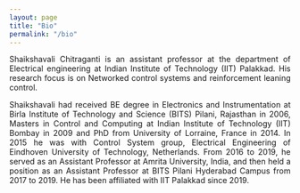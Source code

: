 ```yaml
---
layout: page
title: "Bio"
permalink: "/bio"
---
```


<p style="text-align: justify;">
Shaikshavali Chitraganti is an assistant professor at the department of Electrical engineering at Indian Institute of Technology (IIT) Palakkad. His research focus is on Networked control systems and reinforcement leaning control.
</p>

<p style="text-align: justify;">
Shaikshavali had received BE degree in Electronics and Instrumentation at Birla Institute of Technology and Science (BITS) Pilani, Rajasthan in 2006, Masters in Control and Computing at Indian Institute of Technology (IIT) Bombay in 2009 and PhD from University of Lorraine, France in 2014. In 2015 he was with Control System group, Electrical Engineering of Eindhoven University of Technology, Netherlands. From 2016 to 2019, he served as an Assistant Professor at Amrita University, India, and then held a position as an Assistant Professor at BITS Pilani Hyderabad Campus from 2017 to 2019. He has been affiliated with IIT Palakkad since 2019.
</p>

<!--<p align="center">
<img src="me2.jpg"  width="200px"/>
</p>

<!--Tobia Marcucci is a sixth-year PhD student at the Massachusetts Institute of Technology (MIT), [Computer Science and Artificial Intelligence Laboratory (CSAIL)](https://www.csail.mit.edu), under the supervision of [Russ Tedrake](https://groups.csail.mit.edu/locomotion/russt.html) and [Pablo Parrilo](https://www.mit.edu/~parrilo/). During his PhD, Tobia has also spent one year at Stanford University as a graduate visiting researcher in [Stephen Boyd](https://web.stanford.edu/~boyd/)'s group. Before MIT, Tobia was at the University of Pisa, where he graduated cum laude in mechanical engineering and where he started a PhD in robotics at the [Research Center E. Piaggio](https://www.centropiaggio.unipi.it) and the [Istituto Italiano di Tecnologia (IIT)](https://www.iit.it/en-US/). His research lies at the intersection of convex and combinatorial optimization, with applications to robotics, motion planning, and optimal control.

CV available at: <a href="https://tobiamarcucci.github.io/marcucci_cv.pdf" target="_blank">https://tobiamarcucci.github.io/marcucci_cv.pdf</a> -->
